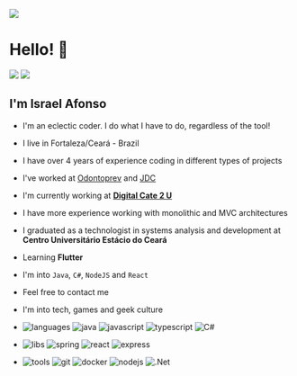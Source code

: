 ![](https://avatars0.githubusercontent.com/u/47701050?s=460&u=beed608808e6eb287e86a9b946a110cb4153a07b&v=4)

# Hello! 👋
<a href="mailto:israelcarvalhodesenvolvedor@gmail.com"> <img src="https://img.shields.io/badge/Gmail-D14836?style=for-the-badge&logo=gmail&logoColor=white"/></a>
<a href="https://www.linkedin.com/in/israel-afonso-de-carvalho-neto/" target="_blank"> <img src="https://img.shields.io/badge/LinkedIn-0077B5?style=for-the-badge&logo=linkedin&logoColor=white"/></a>

## I'm Israel Afonso
 - I'm an eclectic coder. I do what I have to do, regardless of the tool!
 - I live in Fortaleza/Ceará - Brazil
 - I have over 4 years of experience coding in different types of projects
 - I've worked at [Odontoprev](https://www.odontoprev.com.br/en) and [JDC](https://jdctech.com.br)
 - I'm currently working at **[Digital Cate 2 U](https://www.digitalcare2u.com.br)**
 - I have more experience working with monolithic and MVC architectures
 - I graduated as a technologist in systems analysis and development at **Centro Universitário Estácio do Ceará**
 - Learning **Flutter**
 - I'm into `Java`, `C#`, `NodeJS` and `React`
 - Feel free to contact me
 - I'm into tech, games and geek culture
   
 - ![languages](https://img.shields.io/static/v1?label=&message=languages:&color=blueviolet&style=flat-square)
   ![java](https://img.shields.io/badge/Java-ED8B00?style=for-the-badge&logo=openjdk&logoColor=white)
  ![javascript](https://img.shields.io/badge/JavaScript-F7DF1E?logo=javascript&logoColor=black&style=for-the-badge)
  ![typescript](https://img.shields.io/badge/TypeScript-007ACC?logo=typescript&logoColor=white&style=for-the-badge)
![C#](https://img.shields.io/badge/C%23-239120?logo=c-sharp&logoColor=white&style=for-the-badge)

  - ![libs](https://img.shields.io/static/v1?label=&message=libs:&color=important&style=flat-square)
    ![spring](https://img.shields.io/badge/Spring-6DB33F?logo=spring&logoColor=white&style=for-the-badge)
    ![react](https://img.shields.io/badge/React-20232A?logo=react&logoColor=61DAFB&style=for-the-badge)
    ![express](https://img.shields.io/badge/Express.js-404D59?style=for-the-badge)


- ![tools](https://img.shields.io/static/v1?label=&message=tools:&color=critical&style=flat-square)
  ![git](https://img.shields.io/badge/Git-E34F26?logo=git&logoColor=white&style=for-the-badge)
  ![docker](https://img.shields.io/badge/Docker-2496ED?logo=docker&logoColor=white&style=for-the-badge)
  ![nodejs](https://img.shields.io/badge/Node.js-43853D?logo=node.js&logoColor=white&style=for-the-badge)
  ![.Net](https://img.shields.io/badge/.NET-5C2D91?logo=.net&logoColor=white&style=for-the-badge)
